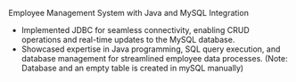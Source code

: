 Employee Management System with Java and MySQL Integration
- Implemented JDBC for seamless connectivity, enabling CRUD operations and real-time updates to the MySQL database.
- Showcased expertise in Java programming, SQL query execution, and database management for streamlined employee data processes.
  (Note: Database and an empty table is created in mySQL manually)
